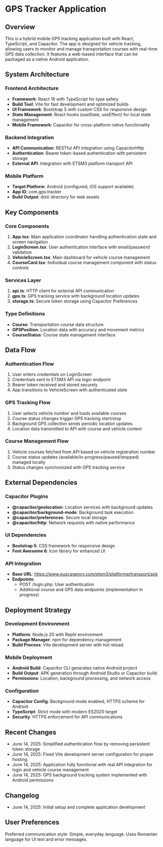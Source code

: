 # GPS Tracker Application

## Overview

This is a hybrid mobile GPS tracking application built with React, TypeScript, and Capacitor. The app is designed for vehicle tracking, allowing users to monitor and manage transportation courses with real-time GPS data collection. It features a web-based interface that can be packaged as a native Android application.

## System Architecture

### Frontend Architecture
- **Framework**: React 18 with TypeScript for type safety
- **Build Tool**: Vite for fast development and optimized builds
- **UI Framework**: Bootstrap 5 with custom CSS for responsive design
- **State Management**: React hooks (useState, useEffect) for local state management
- **Mobile Framework**: Capacitor for cross-platform native functionality

### Backend Integration
- **API Communication**: RESTful API integration using CapacitorHttp
- **Authentication**: Bearer token-based authentication with persistent storage
- **External API**: Integration with ETSM3 platform transport API

### Mobile Platform
- **Target Platform**: Android (configured, iOS support available)
- **App ID**: com.gps.tracker
- **Build Output**: dist/ directory for web assets

## Key Components

### Core Components
1. **App.tsx**: Main application coordinator handling authentication state and screen navigation
2. **LoginScreen.tsx**: User authentication interface with email/password validation
3. **VehicleScreen.tsx**: Main dashboard for vehicle course management
4. **CourseCard.tsx**: Individual course management component with status controls

### Services Layer
1. **api.ts**: HTTP client for external API communication
2. **gps.ts**: GPS tracking service with background location updates
3. **storage.ts**: Secure token storage using Capacitor Preferences

### Type Definitions
- **Course**: Transportation course data structure
- **GPSPosition**: Location data with accuracy and movement metrics
- **CourseStatus**: Course state management interface

## Data Flow

### Authentication Flow
1. User enters credentials on LoginScreen
2. Credentials sent to ETSM3 API via login endpoint
3. Bearer token received and stored securely
4. App transitions to VehicleScreen with authenticated state

### GPS Tracking Flow
1. User selects vehicle number and loads available courses
2. Course status changes trigger GPS tracking start/stop
3. Background GPS collection sends periodic location updates
4. Location data transmitted to API with course and vehicle context

### Course Management Flow
1. Vehicle courses fetched from API based on vehicle registration number
2. Course status updates (available/in-progress/paused/stopped) managed locally
3. Status changes synchronized with GPS tracking service

## External Dependencies

### Capacitor Plugins
- **@capacitor/geolocation**: Location services with background updates
- **@capacitor/background-mode**: Background task execution
- **@capacitor/preferences**: Secure local storage
- **@capacitor/http**: Network requests with native performance

### UI Dependencies
- **Bootstrap 5**: CSS framework for responsive design
- **Font Awesome 6**: Icon library for enhanced UI

### API Integration
- **Base URL**: https://www.euscagency.com/etsm3/platforme/transport/apk
- **Endpoints**: 
  - POST /login.php: User authentication
  - Additional course and GPS data endpoints (implementation in progress)

## Deployment Strategy

### Development Environment
- **Platform**: Node.js 20 with Replit environment
- **Package Manager**: npm for dependency management
- **Build Process**: Vite development server with hot reload

### Mobile Deployment
- **Android Build**: Capacitor CLI generates native Android project
- **Build Output**: APK generation through Android Studio or Capacitor build
- **Permissions**: Location, background processing, and network access

### Configuration
- **Capacitor Config**: Background mode enabled, HTTPS scheme for Android
- **TypeScript**: Strict mode with modern ES2020 target
- **Security**: HTTPS enforcement for API communications

## Recent Changes
- June 14, 2025: Simplified authentication flow by removing persistent token storage
- June 14, 2025: Fixed Vite development server configuration for proper hosting
- June 14, 2025: Application fully functional with real API integration for login and vehicle course management
- June 14, 2025: GPS background tracking system implemented with Android permissions

## Changelog
- June 14, 2025: Initial setup and complete application development

## User Preferences

Preferred communication style: Simple, everyday language.
Uses Romanian language for UI text and error messages.